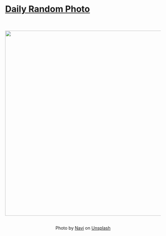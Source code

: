 # [Daily Random Photo](https://www.dailyrandomphoto.com/)

<div align="center">
  <br>
  <br>
  <a href="https://www.dailyrandomphoto.com/p/2024/2024-12-23/"><img src="https://images.unsplash.com/photo-1685720818009-ac850473f60f?crop=entropy&cs=tinysrgb&fit=max&fm=jpg&ixid=M3w3NzUwOHwwfDF8cmFuZG9tfHx8fHx8fHx8MTczNDkxNDUwM3w&ixlib=rb-4.0.3&q=80&w=1080" width="600px"></a>
  <br>
  <br>
  <p class="has-text-grey">Photo by <a href="https://unsplash.com/@navi_photography?utm_source=Daily%20Random%20Photo&amp;utm_medium=referral" target="_blank" rel="noopener noreferrer">Navi</a> on <a href="https://unsplash.com/photos/the-night-sky-is-filled-with-stars-and-a-yellow-flower-KEINy-0eDuk?utm_source=Daily%20Random%20Photo&amp;utm_medium=referral" target="_blank" rel="noopener noreferrer">Unsplash</a></p>
</div>

